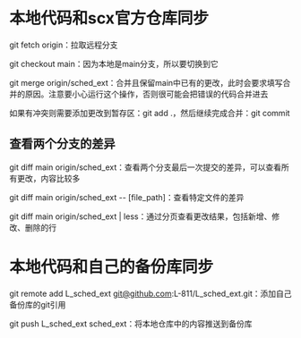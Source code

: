 # 本地代码和scx官方仓库同步

git fetch origin：拉取远程分支

git checkout main：因为本地是main分支，所以要切换到它

git merge origin/sched_ext：合并且保留main中已有的更改，此时会要求填写合并的原因。注意要小心运行这个操作，否则很可能会把错误的代码合并进去

如果有冲突则需要添加更改到暂存区：git add .，然后继续完成合并：git commit

## 查看两个分支的差异

git diff main origin/sched_ext：查看两个分支最后一次提交的差异，可以查看所有更改，内容比较多

git diff main origin/sched_ext -- [file_path]：查看特定文件的差异

git diff main origin/sched_ext | less：通过分页查看更改结果，包括新增、修改、删除的行

# 本地代码和自己的备份库同步

git remote add L_sched_ext git@github.com:L-811/L_sched_ext.git：添加自己备份库的git引用

git push L_sched_ext sched_ext：将本地仓库中的内容推送到备份库
